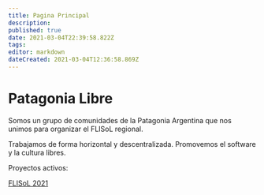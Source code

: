 ```yaml
---
title: Pagina Principal
description: 
published: true
date: 2021-03-04T22:39:58.822Z
tags: 
editor: markdown
dateCreated: 2021-03-04T12:36:58.869Z
---
```


# Patagonia Libre

Somos un grupo de comunidades de la Patagonia Argentina que nos unimos para organizar el FLISoL regional.

Trabajamos de forma horizontal y descentralizada. Promovemos el software y la cultura libres.

Proyectos activos:

[FLISoL 2021](/flisol2021)